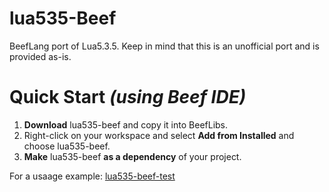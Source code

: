 # lua535-Beef
BeefLang port of Lua5.3.5. Keep in mind that this is an unofficial port and is provided as-is.

# Quick Start *(using Beef IDE)*
1. **Download** lua535-beef and copy it into BeefLibs.
2. Right-click on your workspace and select **Add from Installed** and choose lua535-beef.
3. **Make** lua535-beef **as a dependency** of your project.

For a usaage example: [lua535-beef-test](https://github.com/thibmo/lua535-beef-test)
